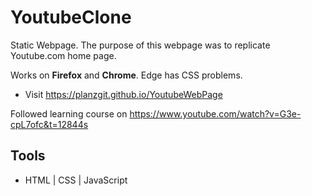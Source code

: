 # YoutubeClone

Static Webpage. The purpose of this webpage was to replicate Youtube.com home page.

Works on **Firefox** and **Chrome**. Edge has CSS problems.

- Visit https://planzgit.github.io/YoutubeWebPage

Followed learning course on https://www.youtube.com/watch?v=G3e-cpL7ofc&t=12844s

## Tools

- HTML | CSS | JavaScript
